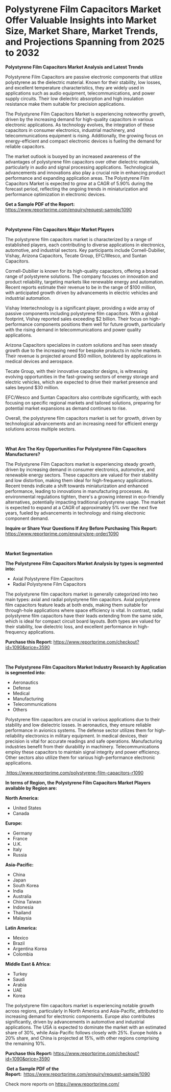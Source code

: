 <p><h1>Polystyrene Film Capacitors Market Offer Valuable Insights into Market Size, Market Share, Market Trends, and Projections Spanning from 2025 to 2032</h1></p><p><strong>Polystyrene Film Capacitors Market Analysis and Latest Trends</strong></p>
<p><p>Polystyrene Film Capacitors are passive electronic components that utilize polystyrene as the dielectric material. Known for their stability, low losses, and excellent temperature characteristics, they are widely used in applications such as audio equipment, telecommunications, and power supply circuits. Their low dielectric absorption and high insulation resistance make them suitable for precision applications.</p><p>The Polystyrene Film Capacitors Market is experiencing noteworthy growth, driven by the increasing demand for high-quality capacitors in various electronic applications. As technology evolves, the integration of these capacitors in consumer electronics, industrial machinery, and telecommunications equipment is rising. Additionally, the growing focus on energy-efficient and compact electronic devices is fueling the demand for reliable capacitors.</p><p>The market outlook is buoyed by an increased awareness of the advantages of polystyrene film capacitors over other dielectric materials, particularly in audio and signal processing applications. Technological advancements and innovations also play a crucial role in enhancing product performance and expanding application areas. The Polystyrene Film Capacitors Market is expected to grow at a CAGR of 5.90% during the forecast period, reflecting the ongoing trends in miniaturization and performance optimization in electronic devices.</p></p>
<p><strong>Get a Sample PDF of the Report:&nbsp;</strong> <a href="https://www.reportprime.com/enquiry/request-sample/1090?utm_campaign=2470&utm_medium=2&utm_source=Github&utm_content=ia&utm_term=18032025&utm_id=polystyrene-film-capacitors">https://www.reportprime.com/enquiry/request-sample/1090</a></p>
<p>&nbsp;</p>
<p><strong>Polystyrene Film Capacitors Major Market Players</strong></p>
<p><p>The polystyrene film capacitors market is characterized by a range of established players, each contributing to diverse applications in electronics, automotive, and industrial sectors. Key participants include Cornell-Dubilier, Vishay, Arizona Capacitors, Tecate Group, EFC/Wesco, and Suntan Capacitors.</p><p>Cornell-Dubilier is known for its high-quality capacitors, offering a broad range of polystyrene solutions. The company focuses on innovation and product reliability, targeting markets like renewable energy and automation. Recent reports estimate their revenue to be in the range of $100 million, with anticipated growth driven by advancements in electric vehicles and industrial automation.</p><p>Vishay Intertechnology is a significant player, providing a wide array of passive components including polystyrene film capacitors. With a global footprint, Vishay reported sales exceeding $2 billion. Their focus on high-performance components positions them well for future growth, particularly with the rising demand in telecommunications and power quality applications.</p><p>Arizona Capacitors specializes in custom solutions and has seen steady growth due to the increasing need for bespoke products in niche markets. Their revenue is projected around $50 million, bolstered by applications in medical devices and aerospace.</p><p>Tecate Group, with their innovative capacitor designs, is witnessing evolving opportunities in the fast-growing sectors of energy storage and electric vehicles, which are expected to drive their market presence and sales beyond $30 million.</p><p>EFC/Wesco and Suntan Capacitors also contribute significantly, with each focusing on specific regional markets and tailored solutions, preparing for potential market expansions as demand continues to rise.</p><p>Overall, the polystyrene film capacitors market is set for growth, driven by technological advancements and an increasing need for efficient energy solutions across multiple sectors.</p></p>
<p>&nbsp;</p>
<p><strong>What Are The Key Opportunities For Polystyrene Film Capacitors Manufacturers?</strong></p>
<p><p>The Polystyrene Film Capacitors market is experiencing steady growth, driven by increasing demand in consumer electronics, automotive, and renewable energy sectors. These capacitors are valued for their stability and low distortion, making them ideal for high-frequency applications. Recent trends indicate a shift towards miniaturization and enhanced performance, leading to innovations in manufacturing processes. As environmental regulations tighten, there's a growing interest in eco-friendly alternatives, potentially impacting traditional polystyrene usage. The market is expected to expand at a CAGR of approximately 5% over the next five years, fueled by advancements in technology and rising electronic component demand.</p></p>
<p><strong>Inquire or Share Your Questions If Any Before Purchasing This Report:</strong> <a href="https://www.reportprime.com/enquiry/pre-order/1090?utm_campaign=2470&utm_medium=2&utm_source=Github&utm_content=ia&utm_term=18032025&utm_id=polystyrene-film-capacitors">https://www.reportprime.com/enquiry/pre-order/1090</a></p>
<p>&nbsp;</p>
<p><strong>Market Segmentation</strong></p>
<p><strong>The Polystyrene Film Capacitors Market Analysis by types is segmented into:</strong></p>
<p><ul><li>Axial Polystyrene Film Capacitors</li><li>Radial Polystyrene Film Capacitors</li></ul></p>
<p><p>The polystyrene film capacitors market is generally categorized into two main types: axial and radial polystyrene film capacitors. Axial polystyrene film capacitors feature leads at both ends, making them suitable for through-hole applications where space efficiency is vital. In contrast, radial polystyrene film capacitors have their leads extending from the same side, which is ideal for compact circuit board layouts. Both types are valued for their stability, low dielectric loss, and excellent performance in high-frequency applications.</p></p>
<p><strong>Purchase this Report:&nbsp;</strong><a href="https://www.reportprime.com/checkout?id=1090&price=3590&utm_campaign=2470&utm_medium=2&utm_source=Github&utm_content=ia&utm_term=18032025&utm_id=polystyrene-film-capacitors">https://www.reportprime.com/checkout?id=1090&price=3590</a></p>
<p>&nbsp;</p>
<p><strong>The Polystyrene Film Capacitors Market Industry Research by Application is segmented into:</strong></p>
<p><ul><li>Aeronautics</li><li>Defense</li><li>Medical</li><li>Manufacturing</li><li>Telecommunications</li><li>Others</li></ul></p>
<p><p>Polystyrene film capacitors are crucial in various applications due to their stability and low dielectric losses. In aeronautics, they ensure reliable performance in avionics systems. The defense sector utilizes them for high-reliability electronics in military equipment. In medical devices, their precision is vital for accurate readings and safe operations. Manufacturing industries benefit from their durability in machinery. Telecommunications employ these capacitors to maintain signal integrity and power efficiency. Other sectors also utilize them for various high-performance electronic applications.</p></p>
<p><a href="https://www.reportprime.com/polystyrene-film-capacitors-r1090?utm_campaign=2470&utm_medium=2&utm_source=Github&utm_content=ia&utm_term=18032025&utm_id=polystyrene-film-capacitors">&nbsp;https://www.reportprime.com/polystyrene-film-capacitors-r1090</a></p>
<p><strong>In terms of Region, the Polystyrene Film Capacitors Market Players available by Region are:</strong></p>
<p>
    <p> <strong> North America: </strong>
        <ul>
            <li>United States</li>
            <li>Canada</li>
        </ul>
        </p> 
    <p> <strong> Europe: </strong>
        <ul>
            <li>Germany</li>
            <li>France</li>
            <li>U.K.</li>
            <li>Italy</li>
            <li>Russia</li>
        </ul>
        </p> 
    <p> <strong> Asia-Pacific: </strong>
        <ul>
            <li>China</li>
            <li>Japan</li>
            <li>South Korea</li>
            <li>India</li>
            <li>Australia</li>
            <li>China Taiwan</li>
            <li>Indonesia</li>
            <li>Thailand</li>
            <li>Malaysia</li>
        </ul>
        </p> 
    <p> <strong> Latin America: </strong>
        <ul>
            <li>Mexico</li>
            <li>Brazil</li>
            <li>Argentina Korea</li>
            <li>Colombia</li>
        </ul>
        </p> 
    <p> <strong> Middle East & Africa: </strong>
        <ul>
            <li>Turkey</li>
            <li>Saudi</li>
            <li>Arabia</li>
            <li>UAE</li>
            <li>Korea</li>
        </ul>
    </p>
    </p>
<p><p>The polystyrene film capacitors market is experiencing notable growth across regions, particularly in North America and Asia-Pacific, attributed to increasing demand for electronic components. Europe also contributes significantly, driven by advancements in automotive and industrial applications. The USA is expected to dominate the market with an estimated share of 30%, while Asia-Pacific follows closely with 25%. Europe holds a 20% share, and China is projected at 15%, with other regions comprising the remaining 10%.</p></p>
<p><strong>Purchase this Report: </strong><a href="https://www.reportprime.com/checkout?id=1090&price=3590&utm_campaign=2470&utm_medium=2&utm_source=Github&utm_content=ia&utm_term=18032025&utm_id=polystyrene-film-capacitors">https://www.reportprime.com/checkout?id=1090&price=3590</a></p>
<p>&nbsp;<strong>Get a Sample PDF of the Report:&nbsp;&nbsp;</strong><a href="https://www.reportprime.com/enquiry/request-sample/1090?utm_campaign=2470&utm_medium=2&utm_source=Github&utm_content=ia&utm_term=18032025&utm_id=polystyrene-film-capacitors">https://www.reportprime.com/enquiry/request-sample/1090</a></p>
<p><strong></strong></p>
<p>Check more reports on <a href="https://www.reportprime.com/?utm_campaign=2470&utm_medium=2&utm_source=Github&utm_content=ia&utm_term=18032025&utm_id=polystyrene-film-capacitors">https://www.reportprime.com/</a></p>